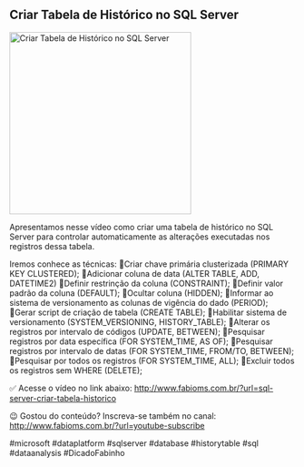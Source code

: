 ## Criar Tabela de Histórico no SQL Server

<img src="https://fabioms.com.br/uploads/youtube/A9xT6zONF2c.png" alt="Criar Tabela de Histórico no SQL Server" title="SQL Server" width="320"/>

Apresentamos nesse vídeo como criar uma tabela de histórico no SQL Server para controlar automaticamente as alterações executadas nos registros dessa tabela.

Iremos conhece as técnicas:
🔹Criar chave primária clusterizada (PRIMARY KEY CLUSTERED);
🔹Adicionar coluna de data (ALTER TABLE, ADD, DATETIME2)
🔹Definir restrinção da coluna (CONSTRAINT);
🔹Definir valor padrão da coluna (DEFAULT);
🔹Ocultar coluna (HIDDEN);
🔹Informar ao sistema de versionamento as colunas de vigência do dado (PERIOD);
🔹Gerar script de criação de tabela (CREATE TABLE);
🔹Habilitar sistema de versionamento (SYSTEM_VERSIONING, HISTORY_TABLE);
🔹Alterar os registros por intervalo de códigos (UPDATE, BETWEEN);
🔹Pesquisar registros por data específica (FOR SYSTEM_TIME, AS OF);
🔹Pesquisar registros por intervalo de datas (FOR SYSTEM_TIME, FROM/TO, BETWEEN);
🔹Pesquisar por todos os registros (FOR SYSTEM_TIME, ALL);
🔹Excluir todos os registros sem WHERE (DELETE);

✅ Acesse o vídeo no link abaixo:
http://www.fabioms.com.br/?url=sql-server-criar-tabela-historico

😉 Gostou do conteúdo? Inscreva-se também no canal:
http://www.fabioms.com.br/?url=youtube-subscribe 

#microsoft #dataplatform #sqlserver #database #historytable #sql #dataanalysis #DicadoFabinho



